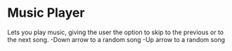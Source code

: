 # Music Player
Lets you play music, giving the user the option to skip to the previous or to the next song.
-Down arrow to a random song 
-Up arrow to a random song

